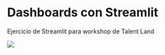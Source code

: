 # Dashboards con Streamlit
Ejercicio de Streamlit para workshop de Talent Land

![](https://i.ibb.co/R0Vz0Vx/Captura-de-Pantalla-2022-07-21-a-la-s-18-09-13.png)
